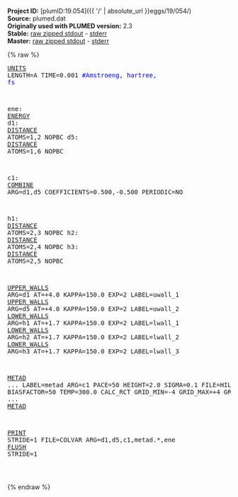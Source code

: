 **Project ID:** [plumID:19.054]({{ '/' | absolute_url }}eggs/19/054/)  
**Source:** plumed.dat  
**Originally used with PLUMED version:** 2.3  
**Stable:** [raw zipped stdout](plumed.dat.plumed.stdout.txt.zip) - [stderr](plumed.dat.plumed.stderr)  
**Master:** [raw zipped stdout](plumed.dat.plumed_master.stdout.txt.zip) - [stderr](plumed.dat.plumed_master.stderr)  

{% raw %}<pre>
<a href="https://plumed.github.io/doc-master/user-doc/html/_u_n_i_t_s.html">UNITS</a> LENGTH=A TIME=0.001  <span style="color:blue">#Amstroeng, hartree, fs</span>

ene: <a href="https://plumed.github.io/doc-master/user-doc/html/_e_n_e_r_g_y.html">ENERGY</a>
d1: <a href="https://plumed.github.io/doc-master/user-doc/html/_d_i_s_t_a_n_c_e.html">DISTANCE</a> ATOMS=1,2 NOPBC 
d5: <a href="https://plumed.github.io/doc-master/user-doc/html/_d_i_s_t_a_n_c_e.html">DISTANCE</a> ATOMS=1,6 NOPBC

c1:  <a href="https://plumed.github.io/doc-master/user-doc/html/_c_o_m_b_i_n_e.html">COMBINE</a> ARG=d1,d5 COEFFICIENTS=0.500,-0.500 PERIODIC=NO

h1: <a href="https://plumed.github.io/doc-master/user-doc/html/_d_i_s_t_a_n_c_e.html">DISTANCE</a> ATOMS=2,3 NOPBC
h2: <a href="https://plumed.github.io/doc-master/user-doc/html/_d_i_s_t_a_n_c_e.html">DISTANCE</a> ATOMS=2,4 NOPBC
h3: <a href="https://plumed.github.io/doc-master/user-doc/html/_d_i_s_t_a_n_c_e.html">DISTANCE</a> ATOMS=2,5 NOPBC

<a href="https://plumed.github.io/doc-master/user-doc/html/_u_p_p_e_r__w_a_l_l_s.html">UPPER_WALLS</a> ARG=d1 AT=+4.0 KAPPA=150.0 EXP=2 LABEL=uwall_1
<a href="https://plumed.github.io/doc-master/user-doc/html/_u_p_p_e_r__w_a_l_l_s.html">UPPER_WALLS</a> ARG=d5 AT=+4.0 KAPPA=150.0 EXP=2 LABEL=uwall_2
<a href="https://plumed.github.io/doc-master/user-doc/html/_l_o_w_e_r__w_a_l_l_s.html">LOWER_WALLS</a> ARG=h1 AT=+1.7 KAPPA=150.0 EXP=2 LABEL=lwall_1
<a href="https://plumed.github.io/doc-master/user-doc/html/_l_o_w_e_r__w_a_l_l_s.html">LOWER_WALLS</a> ARG=h2 AT=+1.7 KAPPA=150.0 EXP=2 LABEL=lwall_2
<a href="https://plumed.github.io/doc-master/user-doc/html/_l_o_w_e_r__w_a_l_l_s.html">LOWER_WALLS</a> ARG=h3 AT=+1.7 KAPPA=150.0 EXP=2 LABEL=lwall_3


<a href="https://plumed.github.io/doc-master/user-doc/html/_m_e_t_a_d.html">METAD</a> ...
 LABEL=metad
 ARG=c1
 PACE=50
 HEIGHT=2.0
 SIGMA=0.1
 FILE=HILLS
 BIASFACTOR=50
 TEMP=300.0
 CALC_RCT
 GRID_MIN=-4
 GRID_MAX=+4
 GRID_BIN=1000
... <a href="https://plumed.github.io/doc-master/user-doc/html/_m_e_t_a_d.html">METAD</a>


<a href="https://plumed.github.io/doc-master/user-doc/html/_p_r_i_n_t.html">PRINT</a> STRIDE=1 FILE=COLVAR ARG=d1,d5,c1,metad.*,ene
<a href="https://plumed.github.io/doc-master/user-doc/html/_f_l_u_s_h.html">FLUSH</a> STRIDE=1

</pre>{% endraw %}
